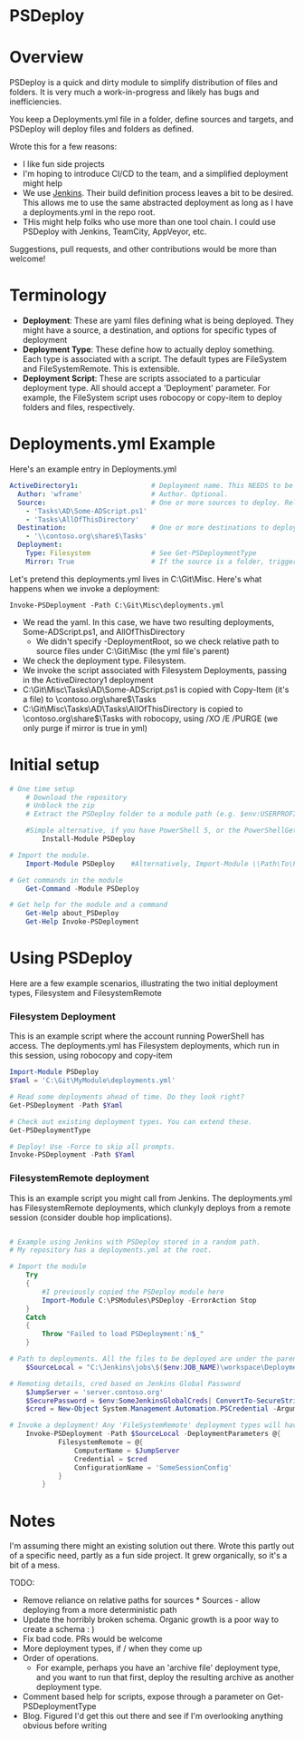 PSDeploy
========

# Overview

PSDeploy is a quick and dirty module to simplify distribution of files and folders. It is very much a work-in-progress and likely has bugs and inefficiencies.

You keep a Deployments.yml file in a folder, define sources and targets, and PSDeploy will deploy files and folders as defined.

Wrote this for a few reasons:

* I like fun side projects
* I'm hoping to introduce CI/CD to the team, and a simplified deployment might help
* We use [Jenkins](https://www.hodgkins.net.au/powershell/automating-with-jenkins-and-powershell-on-windows-part-1/). Their build definition process leaves a bit to be desired. This allows me to use the same abstracted deployment as long as I have a deployments.yml in the repo root.
* THis might help folks who use more than one tool chain. I could use PSDeploy with Jenkins, TeamCity, AppVeyor, etc.

Suggestions, pull requests, and other contributions would be more than welcome!

# Terminology

* **Deployment**: These are yaml files defining what is being deployed. They might have a source, a destination, and options for specific types of deployment
* **Deployment Type**: These define how to actually deploy something. Each type is associated with a script. The default types are FileSystem and FileSystemRemote. This is extensible.
* **Deployment Script**: These are scripts associated to a particular deployment type. All should accept a 'Deployment' parameter. For example, the FileSystem script uses robocopy or copy-item to deploy folders and files, respectively.

# Deployments.yml Example

Here's an example entry in Deployments.yml

```yaml
ActiveDirectory1:                  # Deployment name. This NEEDS to be unique. Call it whatever you want.
  Author: 'wframe'                 # Author. Optional.
  Source:                          # One or more sources to deploy. Relative to deployment.yml parent
    - 'Tasks\AD\Some-ADScript.ps1'
    - 'Tasks\AllOfThisDirectory'
  Destination:                     # One or more destinations to deploy the sources to
    - '\\contoso.org\share$\Tasks'
  Deployment:
    Type: Filesystem               # See Get-PSDeploymentType
    Mirror: True                   # If the source is a folder, triggers robocopy purge. Danger.
```

Let's pretend this deployments.yml lives in C:\Git\Misc. Here's what happens when we invoke a deployment:

```Invoke-PSDeployment -Path C:\Git\Misc\deployments.yml```

 * We read the yaml. In this case, we have two resulting deployments, Some-ADScript.ps1, and AllOfThisDirectory
   * We didn't specify -DeploymentRoot, so we check relative path to source files under C:\Git\Misc (the yml file's parent)
 * We check the deployment type. Filesystem.
 * We invoke the script associated with Filesystem Deployments, passing in the ActiveDirectory1 deployment
 * C:\Git\Misc\Tasks\AD\Some-ADScript.ps1 is copied with Copy-Item (it's a file) to \\contoso.org\share$\Tasks
 * C:\Git\Misc\Tasks\AD\Tasks\AllOfThisDirectory is copied to \\contoso.org\share$\Tasks with robocopy, using /XO /E /PURGE (we only purge if mirror is true in yml)

# Initial setup

```powershell
# One time setup
    # Download the repository
    # Unblock the zip
    # Extract the PSDeploy folder to a module path (e.g. $env:USERPROFILE\Documents\WindowsPowerShell\Modules\)

    #Simple alternative, if you have PowerShell 5, or the PowerShellGet module:
        Install-Module PSDeploy

# Import the module.
    Import-Module PSDeploy    #Alternatively, Import-Module \\Path\To\PSDeploy

# Get commands in the module
    Get-Command -Module PSDeploy

# Get help for the module and a command
    Get-Help about_PSDeploy
    Get-Help Invoke-PSDeployment
```

# Using PSDeploy

Here are a few example scenarios, illustrating the two initial deployment types, Filesystem and FilesystemRemote

### Filesystem Deployment

This is an example script where the account running PowerShell has access.
The deployments.yml has Filesystem deployments, which run in this session, using robocopy and copy-item

```PowerShell
Import-Module PSDeploy
$Yaml = 'C:\Git\MyModule\deployments.yml'

# Read some deployments ahead of time. Do they look right?
Get-PSDeployment -Path $Yaml

# Check out existing deployment types. You can extend these.
Get-PSDeploymentType

# Deploy! Use -Force to skip all prompts.
Invoke-PSDeployment -Path $Yaml
```

### FilesystemRemote deployment

This is an example script you might call from Jenkins.
The deployments.yml has FilesystemRemote deployments, which clunkyly deploys from a remote session (consider double hop implications).

```PowerShell

# Example using Jenkins with PSDeploy stored in a random path.
# My repository has a deployments.yml at the root.

# Import the module
    Try
    {
        #I previously copied the PSDeploy module here
        Import-Module C:\PSModules\PSDeploy -ErrorAction Stop
    }
    Catch
    {
        Throw "Failed to load PSDeployment:`n$_"
    }

# Path to deployments. All the files to be deployed are under the parent (workspace) directory.
    $SourceLocal = "C:\Jenkins\jobs\$($env:JOB_NAME)\workspace\Deployments.yml"

# Remoting details, cred based on Jenkins Global Password
    $JumpServer = 'server.contoso.org'
    $SecurePassword = $env:SomeJenkinsGlobalCreds| ConvertTo-SecureString -AsPlainText -Force
    $cred = New-Object System.Management.Automation.PSCredential -ArgumentList "contoso\SomeUser", $SecurePassword

# Invoke a deployment! Any 'FileSystemRemote' deployment types will have the DeploymentParameters.FilesystemRemote parameters splatted
    Invoke-PSDeployment -Path $SourceLocal -DeploymentParameters @{
            FilesystemRemote = @{
                ComputerName = $JumpServer
                Credential = $cred
                ConfigurationName = 'SomeSessionConfig'
            }
        }
```

# Notes

I'm assuming there might an existing solution out there. Wrote this partly out of a specific need, partly as a fun side project. It grew organically, so it's a bit of a mess.

TODO:

* Remove reliance on relative paths for sources  * Sources                - allow deploying from a more deterministic path
* Update the horribly broken schema. Organic growth is a poor way to create a schema : )
* Fix bad code. PRs would be welcome
* More deployment types, if / when they come up
* Order of operations.
  * For example, perhaps you have an 'archive file' deployment type, and you want to run that first, deploy the resulting archive as another deployment type.
* Comment based help for scripts, expose through a parameter on Get-PSDeploymentType
* Blog. Figured I'd get this out there and see if I'm overlooking anything obvious before writing
